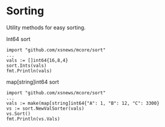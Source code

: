 Sorting
===================

Utility methods for easy sorting.

Int64 sort
```
import "github.com/xsnews/mcore/sort"
...
vals := []int64{16,8,4}
sort.Ints(vals)
fmt.Println(vals)
```

map[string]int64 sort
```
import "github.com/xsnews/mcore/sort"
...
vals := make(map[string]int64{"A": 1, "B": 12, "C": 3300}
vs := sort.NewValSorter(vals)
vs.Sort()
fmt.Println(vs.Vals)
```